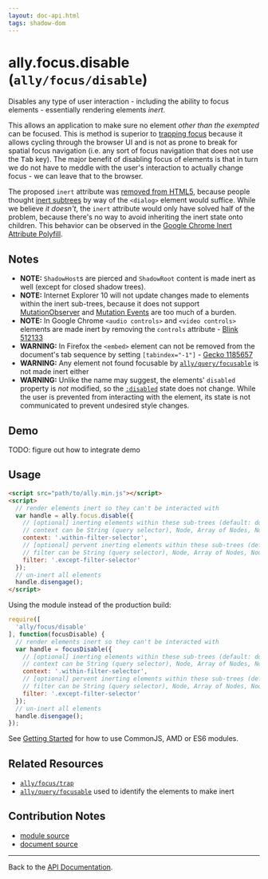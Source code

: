 ```yaml
---
layout: doc-api.html
tags: shadow-dom
---
```


# ally.focus.disable (`ally/focus/disable`)

Disables any type of user interaction - including the ability to focus elements - essentially rendering elements *inert*.

This allows an application to make sure no element *other than the exempted* can be focused. This is method is superior to [trapping focus](trap.md) because it allows cycling through the browser UI and is not as prone to break for spatial focus navigation (i.e. any sort of focus navigation that does not use the <kbd>Tab</kbd> key). The major benefit of disabling focus of elements is that in turn we do not have to meddle with the user's interaction to actually change focus - we can leave that to the browser.

The proposed `inert` attribute was [removed from HTML5](https://html5.org/r/8536), because people thought [inert subtrees](http://www.w3.org/html/wg/drafts/html/master/editing.html#inert-subtrees) by way of the `<dialog>` element would suffice. While we believe *it doesn't*, the `inert` attribute would only have solved half of the problem, because there's no way to avoid inheriting the inert state onto children. This behavior can be observed in the [Google Chrome Inert Attribute Polyfill](https://github.com/GoogleChrome/inert-polyfill).


## Notes

* **NOTE:** `ShadowHost`s are pierced and `ShadowRoot` content is made inert as well (except for closed shadow trees).
* **NOTE:** Internet Explorer 10 will not update changes made to elements within the inert sub-trees, because it does not support [MutationObserver](https://developer.mozilla.org/en-US/docs/Web/API/MutationObserver) and [Mutation Events](https://developer.mozilla.org/en-US/docs/Web/Guide/Events/Mutation_events) are too much of a burden.
* **NOTE:** In Google Chrome `<audio controls>` and `<video controls>` elements are made inert by removing the `controls` attribute - [Blink 512133](https://code.google.com/p/chromium/issues/detail?id=512133)
* **WARNING:** In Firefox the `<embed>` element can not be removed from the document's tab sequence by setting `[tabindex="-1"]` - [Gecko 1185657](https://bugzilla.mozilla.org/show_bug.cgi?id=1185657)
* **WARNING:** Any element not found focusable by [`ally/query/focusable`](../query/focusable.md#Notes) is not made inert either
* **WARNING:** Unlike the name may suggest, the elements' `disabled` property is *not* modified, so the [`:disabled`](https://developer.mozilla.org/en-US/docs/Web/CSS/%3Adisabled) state does not change. While the user is prevented from interacting with the element, its state is not communicated to prevent undesired style changes.


## Demo

TODO: figure out how to integrate demo


## Usage

```html
<script src="path/to/ally.min.js"></script>
<script>
  // render elements inert so they can't be interacted with
  var handle = ally.focus.disable({
    // [optional] inerting elements within these sub-trees (default: document)
    // context can be String (query selector), Node, Array of Nodes, NodeList, HTMLCollection
    context: '.within-filter-selector',
    // [optional] pervent inerting elements within these sub-trees (default: null)
    // filter can be String (query selector), Node, Array of Nodes, NodeList, HTMLCollection
    filter: '.except-filter-selector'
  });
  // un-inert all elements
  handle.disengage();
</script>
```

Using the module instead of the production build:

```js
require([
  'ally/focus/disable'
], function(focusDisable) {
  // render elements inert so they can't be interacted with
  var handle = focusDisable({
    // [optional] inerting elements within these sub-trees (default: document)
    // context can be String (query selector), Node, Array of Nodes, NodeList, HTMLCollection
    context: '.within-filter-selector',
    // [optional] pervent inerting elements within these sub-trees (default: null)
    // filter can be String (query selector), Node, Array of Nodes, NodeList, HTMLCollection
    filter: '.except-filter-selector'
  });
  // un-inert all elements
  handle.disengage();
});
```

See [Getting Started](../../getting-started.md) for how to use CommonJS, AMD or ES6 modules.


## Related Resources

* [`ally/focus/trap`](trap.md)
* [`ally/query/focusable`](../query/focusable.md) used to identify the elements to make inert


## Contribution Notes

* [module source](https://github.com/medialize/ally.js/blob/build-modules/src/focus/disable.js)
* [document source](https://github.com/medialize/ally.js/blob/build-modules/docs/api/focus/disable.md)


---

Back to the [API Documentation](../README.md).

